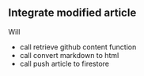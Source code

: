## Integrate modified article

Will 
- call retrieve github content function
- call convert markdown to html
- call push article to firestore

